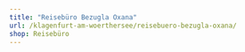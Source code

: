 ```yaml
---
title: "Reisebüro Bezugla Oxana"
url: /klagenfurt-am-woerthersee/reisebuero-bezugla-oxana/
shop: Reisebüro
---
```

